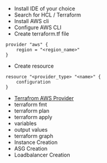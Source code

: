 * Install IDE of your choice
* Search for HCL / Terraform 
* Install AWS cli 
* Configure AWS CLI 
* Create terraform.tf file 
```
provider "aws" {
    region = "<region_name>"
}
```
* Create resource 
```
resource "<provider_type> "<name>" {
    configuration
}
```
* [Terrafrom AWS Provider](https://registry.terraform.io/providers/hashicorp/aws/latest/docs)
* terraform fmt
* terraform plan
* terraform apply
* variables
* output values
* terraform graph
* Instance Creation 
* ASG Creation 
* Loadbalancer Creation 
